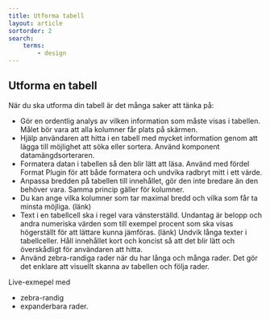 ```yaml
---
title: Utforma tabell
layout: article
sortorder: 2
search:
    terms:
        - design
---
```


## Utforma en tabell

När du ska utforma din tabell är det många saker att tänka på:

- Gör en ordentlig analys av vilken information som måste visas i tabellen.
  Målet bör vara att alla kolumner får plats på skärmen.
- Hjälp användaren att hitta i en tabell med mycket information genom att lägga till möjlighet att söka eller sortera.
  Använd komponent datamängdsorteraren.
- Formatera datan i tabellen så den blir lätt att läsa.
  Använd med fördel Format Plugin för att både formatera och undvika radbryt mitt i ett värde.
- Anpassa bredden på tabellen till innehållet, gör den inte bredare än den behöver vara.
  Samma princip gäller för kolumner.
- Du kan ange vilka kolumner som tar maximal bredd och vilka som får ta minsta möjliga. (länk)
- Text i en tabellcell ska i regel vara vänsterställd.
  Undantag är belopp och andra numeriska värden som till exempel procent som ska visas högerställt för att lättare kunna jämföras. (länk)
  Undvik långa texter i tabellceller.
  Håll innehållet kort och koncist så att det blir lätt och överskådligt för användaren att hitta.
- Använd zebra-randiga rader när du har långa och många rader.
  Det gör det enklare att visuellt skanna av tabellen och följa rader.

Live-exmepel med

- zebra-randig
- expanderbara rader.

